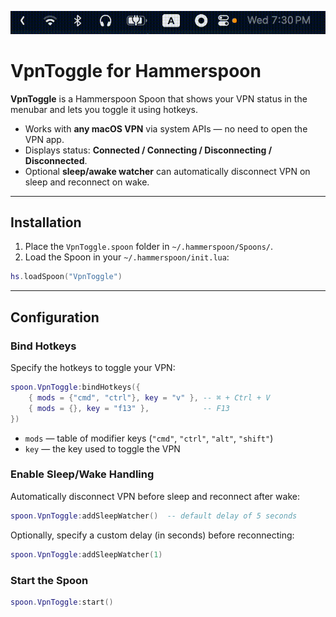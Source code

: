 ![demo](.github/header.gif)

# VpnToggle for Hammerspoon

**VpnToggle** is a Hammerspoon Spoon that shows your VPN status in the menubar and lets you toggle it using hotkeys.

* Works with **any macOS VPN** via system APIs — no need to open the VPN app.
* Displays status: **Connected / Connecting / Disconnecting / Disconnected**.
* Optional **sleep/awake watcher** can automatically disconnect VPN on sleep and reconnect on wake.

---

## Installation

1. Place the `VpnToggle.spoon` folder in `~/.hammerspoon/Spoons/`.
2. Load the Spoon in your `~/.hammerspoon/init.lua`:

```lua
hs.loadSpoon("VpnToggle")
```

---

## Configuration

### Bind Hotkeys

Specify the hotkeys to toggle your VPN:

```lua
spoon.VpnToggle:bindHotkeys({
    { mods = {"cmd", "ctrl"}, key = "v" }, -- ⌘ + Ctrl + V
    { mods = {}, key = "f13" },            -- F13
})
```

* `mods` — table of modifier keys (`"cmd"`, `"ctrl"`, `"alt"`, `"shift"`)
* `key` — the key used to toggle the VPN

### Enable Sleep/Wake Handling

Automatically disconnect VPN before sleep and reconnect after wake:

```lua
spoon.VpnToggle:addSleepWatcher()  -- default delay of 5 seconds
```

Optionally, specify a custom delay (in seconds) before reconnecting:

```lua
spoon.VpnToggle:addSleepWatcher(1)
```

### Start the Spoon

```lua
spoon.VpnToggle:start()
```

